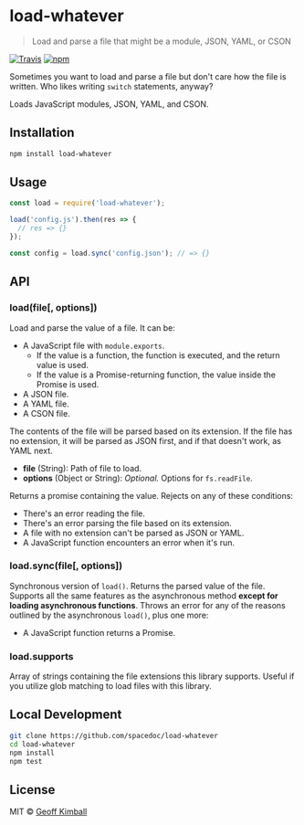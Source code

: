 # load-whatever

> Load and parse a file that might be a module, JSON, YAML, or CSON

[![Travis](https://img.shields.io/travis/spacedoc/load-whatever.svg?maxAge=2592000)](https://travis-ci.org/spacedoc/load-whatever) [![npm](https://img.shields.io/npm/v/load-whatever.svg?maxAge=2592000)](https://www.npmjs.com/package/load-whatever)

Sometimes you want to load and parse a file but don't care how the file is written. Who likes writing `switch` statements, anyway?

Loads JavaScript modules, JSON, YAML, and CSON.

## Installation

```bash
npm install load-whatever
```

## Usage

```js
const load = require('load-whatever');

load('config.js').then(res => {
  // res => {}
});

const config = load.sync('config.json'); // => {}
```

## API

### load(file[, options])

Load and parse the value of a file. It can be:

- A JavaScript file with `module.exports`.
  - If the value is a function, the function is executed, and the return value is used.
  - If the value is a Promise-returning function, the value inside the Promise is used.
- A JSON file.
- A YAML file.
- A CSON file.

The contents of the file will be parsed based on its extension. If the file has no extension, it will be parsed as JSON first, and if that doesn't work, as YAML next.

- **file** (String): Path of file to load.
- **options** (Object or String): *Optional.* Options for `fs.readFile`.

Returns a promise containing the value. Rejects on any of these conditions:

- There's an error reading the file.
- There's an error parsing the file based on its extension.
- A file with no extension can't be parsed as JSON or YAML.
- A JavaScript function encounters an error when it's run.

### load.sync(file[, options])

Synchronous version of `load()`. Returns the parsed value of the file. Supports all the same features as the asynchronous method **except for loading asynchronous functions**. Throws an error for any of the reasons outlined by the asynchronous `load()`, plus one more:

- A JavaScript function returns a Promise.

### load.supports

Array of strings containing the file extensions this library supports. Useful if you utilize glob matching to load files with this library.

## Local Development

```bash
git clone https://github.com/spacedoc/load-whatever
cd load-whatever
npm install
npm test
```

## License

MIT &copy; [Geoff Kimball](http://geoffkimball.com)
